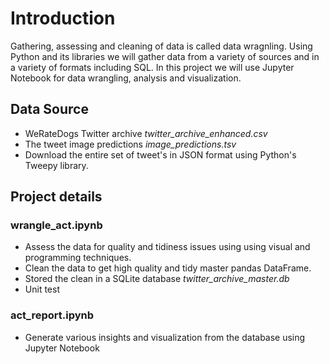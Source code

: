 # Introduction
Gathering, assessing and cleaning of data is called data wragnling. Using Python and its libraries we will gather data from a variety of sources and in a variety of formats including SQL. In this project we will use Jupyter Notebook for data wrangling, analysis and visualization.

## Data Source
* WeRateDogs Twitter archive *twitter_archive_enhanced.csv* 
* The tweet image predictions *image_predictions.tsv*
* Download the entire set of tweet's in JSON format using Python's Tweepy library.

## Project details
### wrangle_act.ipynb
* Assess the data for quality and tidiness issues using using visual and programming techniques.
* Clean the data to get high quality and tidy master pandas DataFrame.
* Stored the clean in a SQLite database *twitter_archive_master.db* 
* Unit test
### act_report.ipynb
* Generate various insights and visualization from the database using Jupyter Notebook 
